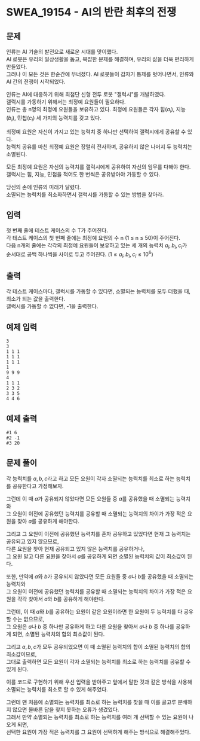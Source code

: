 # SWEA_19154 - AI의 반란 최후의 전쟁

## 문제

인류는 AI 기술의 발전으로 새로운 시대를 맞이했다.  
AI 로봇은 우리의 일상생활을 돕고, 복잡한 문제를 해결하며, 우리의 삶을 더욱 편리하게 만들었다.  
그러나 이 모든 것은 한순간에 무너졌다. AI 로봇들이 갑자기 통제를 벗어나면서, 인류와 AI 간의 전쟁이 시작되었다.

인류는 AI에 대응하기 위해 최첨단 신형 전투 로봇 "갤럭시"를 개발하였다.  
갤럭시를 가동하기 위해서는 최정예 요원들이 필요하다.  
인류는 총 n명의 최정예 요원들을 보유하고 있다. 최정예 요원들은 각자 힘($a_{i}$), 지능($b_{i}$), 민첩($c_{i}$) 세 가지의 능력치를 갖고 있다.

최정예 요원은 자신이 가지고 있는 능력치 중 하나만 선택하여 갤럭시에게 공유할 수 있다.  
능력치 공유를 마친 최정예 요원은 장렬히 전사하며, 공유하지 않은 나머지 두 능력치는 소멸된다.

모든 최정예 요원은 자신의 능력치를 갤럭시에게 공유하여 자신의 임무를 다해야 한다.  
갤럭시는 힘, 지능, 민첩을 적어도 한 번씩은 공유받아야 가동할 수 있다.

당신의 손에 인류의 미래가 달렸다.  
소멸되는 능력치를 최소화하면서 갤럭시를 가동할 수 있는 방법을 찾아라.

## 입력

첫 번째 줄에 테스트 케이스의 수 T가 주어진다.  
각 테스트 케이스의 첫 번째 줄에는 최정예 요원의 수 n (1 ≤ n ≤ 50)이 주어진다.  
다음 n개의 줄에는 각각의 최정예 요원들이 보유하고 있는 세 개의 능력치 $a_{i}, b_{i}, c_{i}$가  
순서대로 공백 하나씩을 사이로 두고 주어진다. ($1 ≤ a_{i}, b_{i}, c_{i} ≤ 10^{6}$)

## 출력

각 테스트 케이스마다, 갤럭시를 가동할 수 있다면, 소멸되는 능력치를 모두 더했을 때, 최소가 되는 값을 출력한다.  
갤럭시를 가동할 수 없다면, -1을 출력한다.

## 예제 입력

```
3
3
1 1 1
1 1 1
1 1 1
1
9 9 9
4
1 1 1
2 3 2
3 3 5
4 4 6
```

## 예제 출력

```
#1 6
#2 -1
#3 20
```

## 문제 풀이

각 능력치를 $a, b, c$라고 하고 모든 요원이 각자 소멸되는 능력치를 최소로 하는 능력치를 공유한다고 가정해보자.

그런데 이 때 $a$가 공유되지 않았다면 모든 요원들 중 $a$를 공유했을 때 소멸되는 능력치와  
그 요원이 이전에 공유했던 능력치를 공유할 때 소멸되는 능력치의 차이가 가장 적은 요원을 찾아 $a$를 공유하게 해야한다.

그리고 그 요원이 이전에 공유했던 능력치를 혼자 공유하고 있었다면 현재 그 능력치는 공유되고 있지 않으므로,  
다른 요원을 찾아 현재 공유되고 있지 않은 능력치를 공유하거나,  
그 요원 말고 다른 요원을 찾아서 $a$를 공유하게 되면 소멸된 능력치의 값이 최소값이 된다.

또한, 만약에 $a$와 $b$가 공유되지 않았다면 모든 요원들 중 $a$나 $b$를 공유했을 때 소멸되는 능력치와  
그 요원이 이전에 공유했던 능력치를 공유할 때 소멸되는 능력치의 차이가 가장 적은 요원을 각각 찾아서 $a$와 $b$를 공유하게 해야한다.

그런데, 이 때 $a$와 $b$를 공유하는 요원이 같은 요원이라면 한 요원이 두 능력치를 다 공유할 수는 없으므로,  
그 요원은 $a$나 $b$ 중 하나만 공유하게 하고 다른 요원을 찾아서 $a$나 $b$ 중 하나를 공유하게 되면, 소멸된 능력치의 합의 최소값이 된다.

그리고 $a, b, c$가 모두 공유되었으면 이 때 소멸된 능력치의 합이 소멸된 능력치의 합의 최소값이므로,  
그대로 출력하면 모든 요원이 각자 소멸되는 능력치를 최소로 하는 능력치를 공유할 수 있게 된다.

이를 코드로 구현하기 위해 우선 입력을 받아주고 앞에서 말한 것과 같은 방식을 사용해 소멸되는 능력치를 최소로 할 수 있게 해주었다.

그런데 맨 처음에 소멸되는 능력치를 최소로 하는 능력치를 찾을 때 이를 골고루 분배하지 않으면 올바른 답을 찾지 못하는 오류가 생겼었다.  
그래서 만약 소멸되는 능력치를 최소로 하는 능력치를 여러 개 선택할 수 있는 요원이 나오게 되면,  
선택한 요원이 가장 적은 능력치를 그 요원이 선택하게 해주는 방식으로 해결해주었다.
